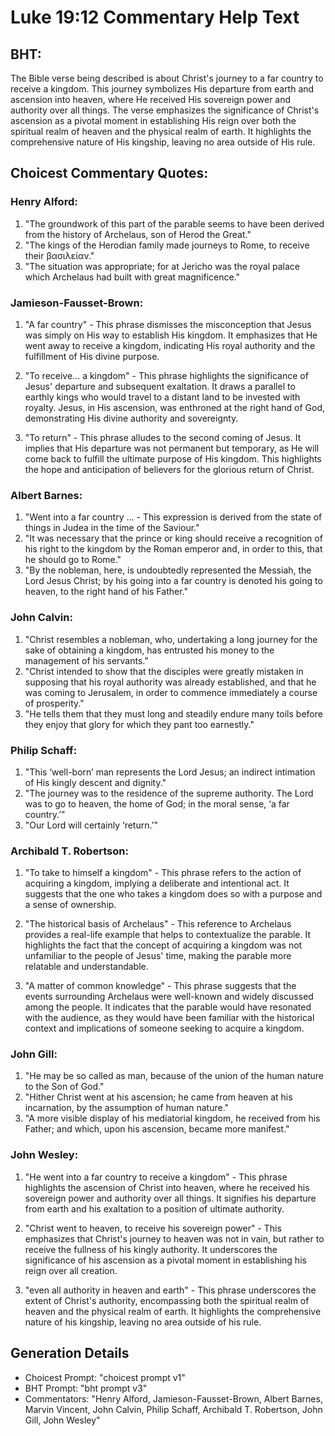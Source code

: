 # Luke 19:12 Commentary Help Text

## BHT:
The Bible verse being described is about Christ's journey to a far country to receive a kingdom. This journey symbolizes His departure from earth and ascension into heaven, where He received His sovereign power and authority over all things. The verse emphasizes the significance of Christ's ascension as a pivotal moment in establishing His reign over both the spiritual realm of heaven and the physical realm of earth. It highlights the comprehensive nature of His kingship, leaving no area outside of His rule.

## Choicest Commentary Quotes:
### Henry Alford:
1. "The groundwork of this part of the parable seems to have been derived from the history of Archelaus, son of Herod the Great."
2. "The kings of the Herodian family made journeys to Rome, to receive their βασιλείαν."
3. "The situation was appropriate; for at Jericho was the royal palace which Archelaus had built with great magnificence."

### Jamieson-Fausset-Brown:
1. "A far country" - This phrase dismisses the misconception that Jesus was simply on His way to establish His kingdom. It emphasizes that He went away to receive a kingdom, indicating His royal authority and the fulfillment of His divine purpose.

2. "To receive... a kingdom" - This phrase highlights the significance of Jesus' departure and subsequent exaltation. It draws a parallel to earthly kings who would travel to a distant land to be invested with royalty. Jesus, in His ascension, was enthroned at the right hand of God, demonstrating His divine authority and sovereignty.

3. "To return" - This phrase alludes to the second coming of Jesus. It implies that His departure was not permanent but temporary, as He will come back to fulfill the ultimate purpose of His kingdom. This highlights the hope and anticipation of believers for the glorious return of Christ.

### Albert Barnes:
1. "Went into a far country ... - This expression is derived from the state of things in Judea in the time of the Saviour."
2. "It was necessary that the prince or king should receive a recognition of his right to the kingdom by the Roman emperor and, in order to this, that he should go to Rome."
3. "By the nobleman, here, is undoubtedly represented the Messiah, the Lord Jesus Christ; by his going into a far country is denoted his going to heaven, to the right hand of his Father."

### John Calvin:
1. "Christ resembles a nobleman, who, undertaking a long journey for the sake of obtaining a kingdom, has entrusted his money to the management of his servants." 
2. "Christ intended to show that the disciples were greatly mistaken in supposing that his royal authority was already established, and that he was coming to Jerusalem, in order to commence immediately a course of prosperity." 
3. "He tells them that they must long and steadily endure many toils before they enjoy that glory for which they pant too earnestly."

### Philip Schaff:
1. "This ‘well-born’ man represents the Lord Jesus; an indirect intimation of His kingly descent and dignity."
2. "The journey was to the residence of the supreme authority. The Lord was to go to heaven, the home of God; in the moral sense, ‘a far country.’"
3. "Our Lord will certainly ‘return.’"

### Archibald T. Robertson:
1. "To take to himself a kingdom" - This phrase refers to the action of acquiring a kingdom, implying a deliberate and intentional act. It suggests that the one who takes a kingdom does so with a purpose and a sense of ownership. 

2. "The historical basis of Archelaus" - This reference to Archelaus provides a real-life example that helps to contextualize the parable. It highlights the fact that the concept of acquiring a kingdom was not unfamiliar to the people of Jesus' time, making the parable more relatable and understandable. 

3. "A matter of common knowledge" - This phrase suggests that the events surrounding Archelaus were well-known and widely discussed among the people. It indicates that the parable would have resonated with the audience, as they would have been familiar with the historical context and implications of someone seeking to acquire a kingdom.

### John Gill:
1. "He may be so called as man, because of the union of the human nature to the Son of God."
2. "Hither Christ went at his ascension; he came from heaven at his incarnation, by the assumption of human nature."
3. "A more visible display of his mediatorial kingdom, he received from his Father; and which, upon his ascension, became more manifest."

### John Wesley:
1. "He went into a far country to receive a kingdom" - This phrase highlights the ascension of Christ into heaven, where he received his sovereign power and authority over all things. It signifies his departure from earth and his exaltation to a position of ultimate authority. 

2. "Christ went to heaven, to receive his sovereign power" - This emphasizes that Christ's journey to heaven was not in vain, but rather to receive the fullness of his kingly authority. It underscores the significance of his ascension as a pivotal moment in establishing his reign over all creation. 

3. "even all authority in heaven and earth" - This phrase underscores the extent of Christ's authority, encompassing both the spiritual realm of heaven and the physical realm of earth. It highlights the comprehensive nature of his kingship, leaving no area outside of his rule.


## Generation Details
- Choicest Prompt: "choicest prompt v1"
- BHT Prompt: "bht prompt v3"
- Commentators: "Henry Alford, Jamieson-Fausset-Brown, Albert Barnes, Marvin Vincent, John Calvin, Philip Schaff, Archibald T. Robertson, John Gill, John Wesley"
